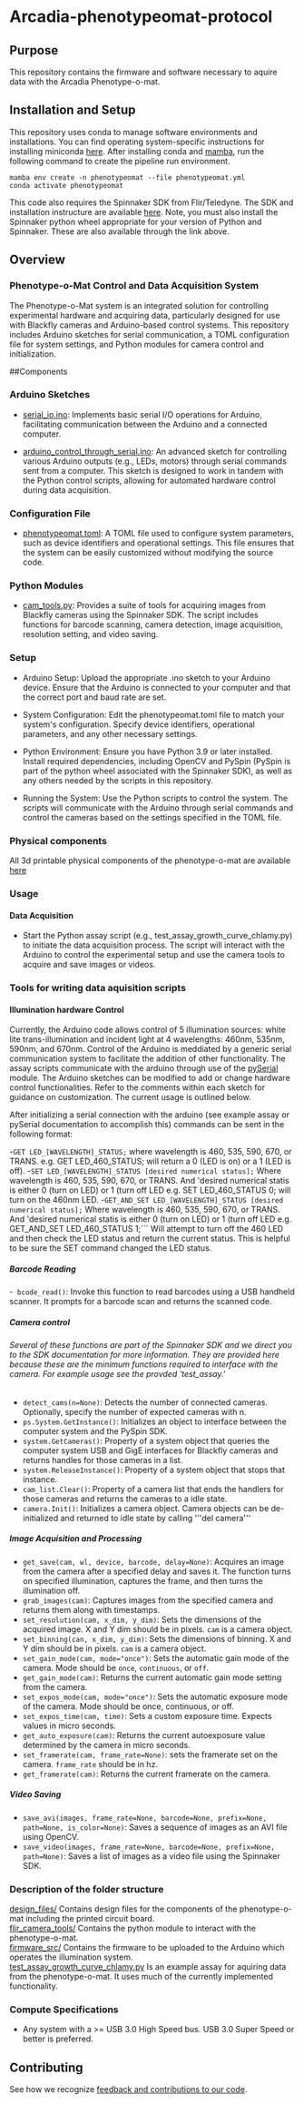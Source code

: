 # Arcadia-phenotypeomat-protocol

## Purpose

This repository contains the firmware and software necessary to aquire data with the Arcadia Phenotype-o-mat.

## Installation and Setup

This repository uses conda to manage software environments and installations. You can find operating system-specific instructions for installing miniconda [here](https://docs.conda.io/projects/miniconda/en/latest/). After installing conda and [mamba](https://mamba.readthedocs.io/en/latest/), run the following command to create the pipeline run environment.

```{bash}
mamba env create -n phenotypeomat --file phenotypeomat.yml
conda activate phenotypeomat
```

This code also requires the Spinnaker SDK from Flir/Teledyne. The SDK and installation instructure are available [here](https://www.flir.com/products/spinnaker-sdk/?vertical=machine+vision&segment=iis).
Note, you must also install the Spinnaker python wheel appropriate for your version of Python and Spinnaker. These are also available through the link above.

## Overview
### Phenotype-o-Mat Control and Data Acquisition System

The Phenotype-o-Mat system is an integrated solution for controlling experimental hardware and acquiring data, particularly designed for use with Blackfly cameras and Arduino-based control systems. This repository includes Arduino sketches for serial communication, a TOML configuration file for system settings, and Python modules for camera control and initialization.

##Components
### Arduino Sketches

- [serial_io.ino](./firmware_src/arduino_src/serial_io.ino): Implements basic serial I/O operations for Arduino, facilitating communication between the Arduino and a connected computer.

- [arduino_control_through_serial.ino](./firmware_src/arduino_src/arduino_control_through_serial.ino): An advanced sketch for controlling various Arduino outputs (e.g., LEDs, motors) through serial commands sent from a computer. This sketch is designed to work in tandem with the Python control scripts, allowing for automated hardware control during data acquisition.

### Configuration File

-  [phenotypeomat.toml](./flir_camera_tools/phenotypeomat.toml): A TOML file used to configure system parameters, such as device identifiers and operational settings. This file ensures that the system can be easily customized without modifying the source code.

### Python Modules

- [cam_tools.py](./flir_camera_tools/cam_tools.py): Provides a suite of tools for acquiring images from Blackfly cameras using the Spinnaker SDK. The script includes functions for barcode scanning, camera detection, image acquisition, resolution setting, and video saving.

### Setup

- Arduino Setup: Upload the appropriate .ino sketch to your Arduino device. Ensure that the Arduino is connected to your computer and that the correct port and baud rate are set.

- System Configuration: Edit the phenotypeomat.toml file to match your system's configuration. Specify device identifiers, operational parameters, and any other necessary settings.

- Python Environment: Ensure you have Python 3.9 or later installed. Install required dependencies, including OpenCV and PySpin (PySpin is part of the python wheel associated with the Spinnaker SDK), as well as any others needed by the scripts in this repository.

- Running the System: Use the Python scripts to control the system. The scripts will communicate with the Arduino through serial commands and control the cameras based on the settings specified in the TOML file.

### Physical components
All 3d printable physical components of the phenotype-o-mat are available [here](https://www.shapeways.com/designer/ben_arcadia/lists/phenotype-o-mat)

### Usage
#### Data Acquisition

- Start the Python assay script (e.g., test_assay_growth_curve_chlamy.py) to initiate the data acquisition process. The script will interact with the Arduino to control the experimental setup and use the camera tools to acquire and save images or videos.

### Tools for writing data aquisition scripts
#### Illumination hardware Control
 Currently, the Arduino code allows control of 5 illumination sources: white lite trans-illumination and incident light at 4 wavelengths: 460nm, 535nm, 590nm, and 670nm. Control of the Arduino is meddiated by a generic serial communication system to facilitate the addition of other functionality. The assay scripts communicate with the arduino through use of the [pySerial](https://pyserial.readthedocs.io/en/latest/shortintro.html) module. The Arduino sketches can be modified to add or change hardware control functionalities. Refer to the comments within each sketch for guidance on customization. The current usage is outlined below.

 After initializing a serial connection with the arduino (see example assay or pySerial documentation to accomplish this) commands can be sent in the following format:

-```GET LED_[WAVELENGTH]_STATUS;``` where wavelength is 460, 535, 590, 670, or TRANS.  e.g. GET LED_460_STATUS; will return a 0 (LED is on) or a 1 (LED is off).
-```SET LED_[WAVELENGTH]_STATUS [desired numerical status];``` Where wavelength is 460, 535, 590, 670, or TRANS. And 'desired numerical statis is either 0 (turn on LED) or 1 (turn off LED  e.g. SET LED_460_STATUS 0; will turn on the 460nm LED.
-```GET_AND_SET LED_[WAVELENGTH]_STATUS [desired numerical status];``` Where wavelength is 460, 535, 590, 670, or TRANS. And 'desired numerical statis is either 0 (turn on LED) or 1 (turn off LED  e.g. GET_AND_SET LED_460_STATUS 1;``` Will attempt to turn off the 460 LED and then check the LED status and return the current status.  This is helpful to be sure the SET command changed the LED status.

##### Barcode Reading

-``` bcode_read()```: Invoke this function to read barcodes using a USB handheld scanner. It prompts for a barcode scan and returns the scanned code.

##### Camera control
###### Several of these functions are part of the Spinnaker SDK and we direct you to the SDK documentation for more information.  They are provided here because these are the minimum functions required to interface with the camera.  For example usage see the provded 'test_assay.'

- ```detect_cams(n=None)```: Detects the number of connected cameras. Optionally, specify the number of expected cameras with n.
- ```ps.System.GetInstance()```: Initializes an object to interface between the computer system and the PySpin SDK.
- ```system.GetCameras()```: Property of a system object that queries the computer system USB and GigE interfaces for Blackfly cameras and returns handles for those cameras in a list.
- ```system.ReleaseInstance()```: Property of a system object that stops that instance.
- ```cam_list.Clear()```: Property of a camera list that ends the handlers for those cameras and returns the cameras to a idle state.
- ```camera.Init()```: Initializes a camera object. Camera objects can be de-initialized and returned to idle state by calling '''del camera'''

##### Image Acquisition and Processing

- ```get_save(cam, wl, device, barcode, delay=None)```: Acquires an image from the camera after a specified delay and saves it. The function turns on specified illumination, captures the frame, and then turns the illumination off.
- ```grab_images(cam)```: Captures images from the specified camera and returns them along with timestamps.
- ```set_resolution(cam, x_dim, y_dim)```: Sets the dimensions of the acquired image. X and Y dim should be in pixels. `cam` is a camera object.
- ```set_binning(can, x_dim, y_dim)```: Sets the dimensions of binning. X and Y dim should be in pixels. `cam` is a camera object.
- ```set_gain_mode(cam, mode="once")```: Sets the automatic gain mode of the camera.  Mode should be `once`, `continuous`, or `off`.
- ```get_gain_mode(cam)```: Returns the current automatic gain mode setting from the camera.
- ```set_expos_mode(cam, mode="once")```: Sets the automatic exposure mode of the camera.  Mode should be once, continuous, or off.
- ```set_expos_time(cam, time)```: Sets a custom exposure time.  Expects values in micro seconds.
- ```get_auto_exposure(cam)```: Returns the current autoexposure value determined by the camera in micro seconds.
- ```set_framerate(cam, frame_rate=None)```: sets the framerate set on the camera. `frame_rate` should be in hz.
- ```get_framerate(cam)```: Returns the current framerate on the camera.

##### Video Saving

- ```save_avi(images, frame_rate=None, barcode=None, prefix=None, path=None, is_color=None)```: Saves a sequence of images as an AVI file using OpenCV.
- ```save_video(images, frame_rate=None, barcode=None, prefix=None, path=None)```: Saves a list of images as a video file using the Spinnaker SDK.

### Description of the folder structure

[design_files/](design_files/) Contains design files for the components of the phenotype-o-mat including the printed circuit board. \
[flir_camera_tools/](flir_camera_tools/) Contains the python module to interact with the phenotype-o-mat. \
[firmware_src/](firmware_src/) Contains the firmware to be uploaded to the Arduino which operates the illumination system. \
[test_assay_growth_curve_chlamy.py](test_assay_growth_curve_chlamy.py) Is an example assay for aquiring data from the phenotype-o-mat.  It uses much of the currently implemented functionality. 

### Compute Specifications

- Any system with a >=  USB 3.0 High Speed bus.  USB 3.0 Super Speed or better is preferred.

## Contributing

See how we recognize [feedback and contributions to our code](https://github.com/Arcadia-Science/arcadia-software-handbook/blob/main/guides-and-standards/guide-credit-for-contributions.md).
